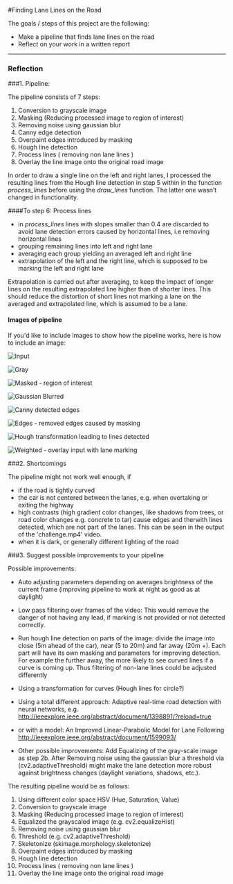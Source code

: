 
#Finding Lane Lines on the Road

The goals / steps of this project are the following:

* Make a pipeline that finds lane lines on the road
* Reflect on your work in a written report


[//]: # (Image References)

[image1]: ./examples/grayscale.jpg "Grayscale"

---

### Reflection

###1. Pipeline:

The pipeline consists of 7 steps:

1. Conversion to grayscale image
2. Masking (Reducing processed image to region of interest)
3. Removing noise using gaussian blur
4. Canny edge detection
5. Overpaint edges introduced by masking
6. Hough line detection
7. Process lines ( removing non lane lines )
8. Overlay the line image onto the original road image

In order to draw a single line on the left and right lanes, I processed the resulting lines from the Hough line detection in step 5 within in the function *process_lines* before using the *draw_lines* function. The latter one wasn’t changed in functionality.

####To step 6: Process lines
* in *process_lines* lines with slopes smaller than 0.4 are discarded to avoid lane detection errors caused by horizontal lines, i.e removing horizontal lines
* grouping remaining lines into left and right lane
* averaging each group yielding an averaged left and right line
* extrapolation of the left and the right line, which is supposed to be marking the left and right lane

Extrapolation is carried out after averaging, to keep the impact of longer lines on the resulting extrapolated line higher than of shorter lines.
This should reduce the distortion of short lines not marking a lane on the averaged and extrapolated line, which is assumed to be a lane.

#### Images of pipeline
If you'd like to include images to show how the pipeline works, here is how to include an image:

[//]: # (Image References)

[0_input]: ./test_images_output/pipeline/0_solidWhiteCurve.jpg "Input"
[1_gray]: ./test_images_output/pipeline/1_gray.jpg "Input"
[2_masked]: ./test_images_output/pipeline/2_masked.jpg "Input"
[3_blurred]: ./test_images_output/pipeline/3_blurred.jpg "Input"
[4_edges]: ./test_images_output/pipeline/4_edges.jpg "Input"
[5_edges_filtered]: ./test_images_output/pipeline/5_edges_filtered.jpg "Input"
[6_line_img]: ./test_images_output/pipeline/6_line_img.jpg "Input"
[7_output]:./test_images_output/pipeline/7_output.jpg "Input"

![Input][0_input]

![Gray][1_gray]

![Masked - region of interest][2_masked]

![Gaussian Blurred][3_blurred]

![Canny detected edges][4_edges]

![Edges - removed edges caused by masking][5_edges_filtered]

![Hough transformation leading to lines detected][6_line_img]

![Weighted - overlay input with lane marking][7_output]





###2. Shortcomings

The pipeline might not work well enough, if

* if the road is tightly curved
* the car is not centered between the lanes, e.g. when overtaking or exiting the highway
* high contrasts (high gradient color changes, like shadows from trees, or road color changes e.g. concrete to tar) cause edges and therwith lines detected, which are not part of the lanes. This can be seen in the output of the 'challenge.mp4' video.
* when it is dark, or generally different lighting of the road




###3. Suggest possible improvements to your pipeline

Possible improvements:

* Auto adjusting parameters depending on averages brightness of the current frame (improving pipeline to work at night as good as at daylight)
* Low pass filtering over frames of the video: This would remove the danger of not having any lead, if marking is not provided or not detected correctly.
* Run hough line detection on parts of the image: divide the image into close (5m ahead of the car), near (5 to 20m)  and far away (20m +). Each part will have its own masking and parameters for improving detection. For example the further away, the more likely to see curved lines if a curve is coming up. Thus filtering of non-lane lines could be adjusted differently
* Using a transformation for curves (Hough lines for circle?)
* Using a total different approach: Adaptive real-time road detection with neural networks, e.g. http://ieeexplore.ieee.org/abstract/document/1398891/?reload=true


* or with a model:
An Improved Linear-Parabolic Model for Lane Following
http://ieeexplore.ieee.org/abstract/document/1599093/


* Other possible improvements:
Add Equalizing of the gray-scale image as step 2b. After Removing noise using the gaussian blur a threshold via (cv2.adaptiveThreshold) might
make the lane detection more robust against brightness changes (daylight variations, shadows, etc.).

The resulting pipeline would be as follows:


1. Using different color space HSV (Hue, Saturation, Value)
2. Conversion to grayscale image
3. Masking (Reducing processed image to region of interest)
4. Equalized the grayscaled image (e.g. cv2.equalizeHist)
5. Removing noise using gaussian blur
6. Threshold (e.g. cv2.adaptiveThreshold)
7. Skeletonize (skimage.morphology.skeletonize)
8. Overpaint edges introduced by masking
9. Hough line detection
10. Process lines ( removing non lane lines )
11. Overlay the line image onto the original road image
